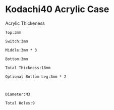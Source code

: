 # Kodachi40 Acrylic Case
Acrylic Thickeness

    Top:3mm

    Switch:3mm

    Middle:3mm * 3

    Bottom:3mm

    Total Thickness:18mm

    Optional Bottom Leg:3mm * 2



    Diameter:M3

    Total Holes:9
